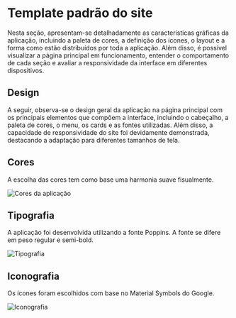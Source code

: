 # Template padrão do site

Nesta seção, apresentam-se detalhadamente as características gráficas da aplicação, incluindo a paleta de cores, a definição dos ícones, o layout e a forma como estão distribuídos por toda a aplicação. Além disso, é possível visualizar a página principal em funcionamento, entender o comportamento de cada seção e avaliar a responsividade da interface em diferentes dispositivos.


## Design

A seguir, observa-se o design geral da aplicação na página principal com os principais elementos que compõem a interface, incluindo o cabeçalho, a paleta de cores, o menu, os cards e as fontes utilizadas. Além disso, a capacidade de responsividade do site foi devidamente demonstrada, destacando a adaptação para diferentes tamanhos de tela.

## Cores

A escolha das cores tem como base uma harmonia suave fisualmente. 

![Cores da aplicação](https://github.com/wesley-surt/adopet/assets/109616789/057f4e0c-06a4-459b-9445-28b367fbb620)

## Tipografia

A aplicação foi desenvolvida utilizando a fonte Poppins. A fonte se difere em peso regular e semi-bold.

![Tipografia](https://github.com/wesley-surt/adopet/assets/109616789/553745c3-ecd5-4778-854d-9aa65717ba80)

## Iconografia

Os ícones foram escolhidos com base no Material Symbols do Google.

![Iconografia](https://github.com/wesley-surt/adopet/assets/109616789/ee54fe17-9dd9-4655-8961-b036332056e1)
